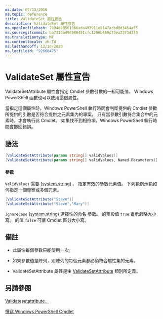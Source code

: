 ```yaml
---
ms.date: 09/13/2016
ms.topic: reference
title: ValidateSet 屬性宣告
description: ValidateSet 屬性宣告
ms.openlocfilehash: 7894d00561366ada492911e8147acbd8d3454a55
ms.sourcegitcommit: ba7315a496986451cfc1296b659d73ea2373d3f0
ms.translationtype: MT
ms.contentlocale: zh-TW
ms.lasthandoff: 12/10/2020
ms.locfileid: "92660475"
---
```

# <a name="validateset-attribute-declaration"></a>ValidateSet 屬性宣告

ValidateSetAttribute 屬性會指定 Cmdlet 參數引數的一組可能值。 Windows PowerShell 函數也可以使用這個屬性。

當指定這個屬性時，Windows PowerShell 執行時間會判斷提供的 Cmdlet 參數所提供的引數是否符合提供之元素集內的專案。 只有當參數引數符合集合中的元素時，才會執行此 Cmdlet。 如果找不到相符項，Windows PowerShell 執行時間會擲回錯誤。

## <a name="syntax"></a>語法

```csharp
[ValidateSetAttribute(params string[] validValues)]
[ValidateSetAttribute(params string[] validValues, Named Parameters)]
```

#### <a name="parameters"></a>參數

`ValidValues` 需要 ([system.string](/dotnet/api/System.String)) 。 指定有效的參數元素值。 下列範例示範如何指定一個專案或多個元素。

```csharp
[ValidateSetAttribute("Steve")]
[ValidateSetAttribute("Steve","Mary")]
```

`IgnoreCase` ([system.string) 選擇性的命名](/dotnet/api/System.Boolean) 參數。 的預設值 `true` 表示忽略大小寫。 的值 `false` 可讓 Cmdlet 區分大小寫。

## <a name="remarks"></a>備註

- 此屬性每個參數只能使用一次。

- 如果參數值是陣列，則陣列的每個元素都必須符合屬性集的元素。

- ValidateSetAttribute 屬性是由 [ValidateSetAttribute](/dotnet/api/System.Management.Automation.ValidateSetAttribute) 類別所定義。

## <a name="see-also"></a>另請參閱

[Validatesetattribute。](/dotnet/api/System.Management.Automation.ValidateSetAttribute)

[撰寫 Windows PowerShell Cmdlet](./writing-a-windows-powershell-cmdlet.md)
